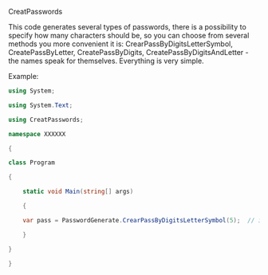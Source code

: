 CreatPasswords

This code generates several types of passwords, there is a possibility to specify how many characters should be, so you can choose from several methods you more convenient it is: CrearPassByDigitsLetterSymbol, CreatePassByLetter, CreatePassByDigits, CreatePassByDigitsAndLetter - the names speak for themselves. Everything is very simple.

Example:
```C#
using System;

using System.Text;

using CreatPasswords;

namespace XXXXXX

{

class Program

{

    static void Main(string[] args)

    {

    var pass = PasswordGenerate.CrearPassByDigitsLetterSymbol(5);  // it will be a 5-digit code with the letters numbers and symbols

    }

}

}

```
